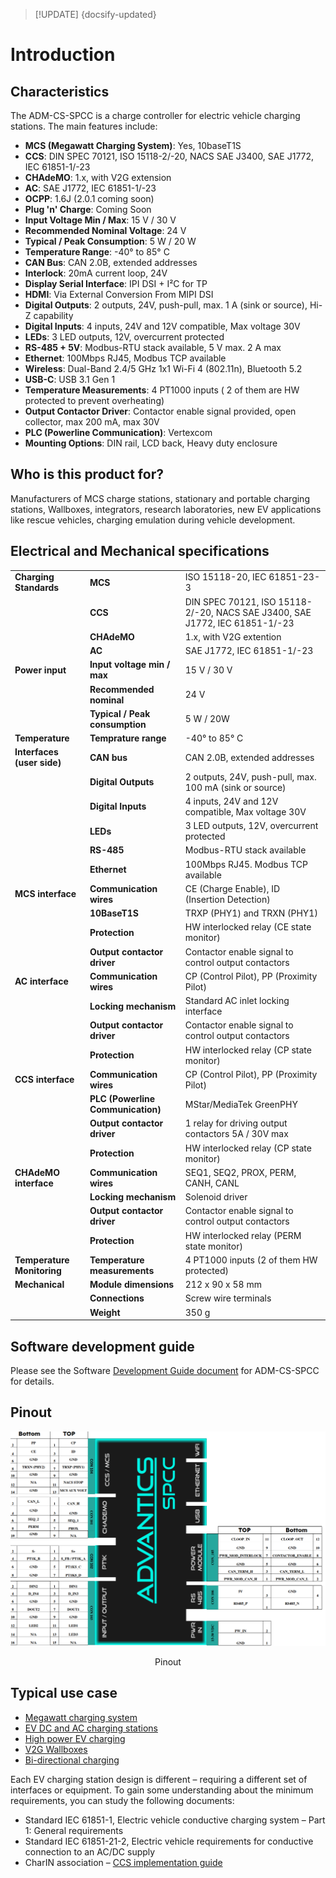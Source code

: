 > [!UPDATE] {docsify-updated}
# Introduction

## Characteristics

The ADM-CS-SPCC is a charge controller for electric vehicle charging stations. The main features include:

- **MCS (Megawatt Charging System)**: Yes, 10baseT1S
- **CCS**: DIN SPEC 70121, ISO 15118-2/-20, NACS SAE J3400, SAE J1772, IEC 61851-1/-23
- **CHAdeMO**: 1.x, with V2G extension
- **AC**: SAE J1772, IEC 61851-1/-23
- **OCPP**: 1.6J (2.0.1 coming soon)
- **Plug 'n' Charge**: Coming Soon
- **Input Voltage Min / Max**: 15 V / 30 V
- **Recommended Nominal Voltage**: 24 V
- **Typical / Peak Consumption**: 5 W / 20 W
- **Temperature Range**: -40° to 85° C
- **CAN Bus**: CAN 2.0B, extended addresses
- **Interlock**: 20mA current loop, 24V
- **Display Serial Interface**: IPI DSI + I²C for TP
- **HDMI**: Via External Conversion From MIPI DSI
- **Digital Outputs**: 2 outputs, 24V, push-pull, max. 1 A (sink or source), Hi-Z capability
- **Digital Inputs**: 4 inputs, 24V and 12V compatible, Max voltage 30V
- **LEDs**: 3 LED outputs, 12V, overcurrent protected
- **RS-485 + 5V**: Modbus-RTU stack available, 5 V max. 2 A max
- **Ethernet**: 100Mbps RJ45, Modbus TCP available
- **Wireless**: Dual-Band 2.4/5 GHz 1x1 Wi-Fi 4 (802.11n), Bluetooth 5.2
- **USB-C**: USB 3.1 Gen 1
- **Temperature Measurements**: 4 PT1000 inputs ( 2 of them are HW protected to prevent overheating)
- **Output Contactor Driver**: Contactor enable signal provided, open collector, max 200 mA, max 30V
- **PLC (Powerline Communication)**: Vertexcom
- **Mounting Options**: DIN rail, LCD back, Heavy duty enclosure



## Who is this product for?

Manufacturers of MCS charge stations, stationary and portable charging stations, Wallboxes, integrators, research laboratories, new EV applications like rescue vehicles, charging emulation during vehicle development.

## Electrical and Mechanical specifications


|       |                                            |                         |
|-----------------------------|-------------------------------------------------|----------------------------------------------------|
| **Charging Standards**      | **MCS**                                          | ISO 15118-20, IEC 61851-23-3                      |
|                             | **CCS**                                          | DIN SPEC 70121, ISO 15118-2/-20, NACS SAE J3400, SAE J1772, IEC 61851-1/-23|
|                             | **CHAdeMO**                                      | 1.x, with V2G extention                           |
|                             | **AC**                                           | SAE J1772, IEC 61851-1/-23                        |
| **Power input**             | **Input voltage min / max**                      | 15 V / 30 V                                       |
|                             | **Recommended nominal**                          | 24 V                                              |
|                             | **Typical / Peak consumption**                   | 5 W / 20W                                         |
| **Temperature**             | **Temprature range**                             | -40° to 85° C                                     |
| **Interfaces (user side)**  | **CAN bus**                                      | CAN 2.0B, extended addresses                      |
|                             | **Digital Outputs**                              | 2 outputs, 24V, push-pull, max. 100 mA (sink or source)|
|                             | **Digital Inputs**                               | 4 inputs, 24V and 12V compatible, Max voltage 30V |
|                             | **LEDs**                                         | 3 LED outputs, 12V, overcurrent protected         |
|                             | **RS-485**                                       | Modbus-RTU stack available                        |
|                             | **Ethernet**                                     | 100Mbps RJ45. Modbus TCP available                |
| **MCS interface**           | **Communication wires**                          | CE (Charge Enable), ID (Insertion Detection)      |
|                             | **10BaseT1S**                                    | TRXP (PHY1) and TRXN (PHY1)                       |
|                             | **Protection**                                   | HW interlocked relay (CE state monitor)           |
|                             | **Output contactor driver**                      | Contactor enable signal to control output contactors |
| **AC interface**            | **Communication wires**                          | CP (Control Pilot), PP (Proximity Pilot)          |
|                             | **Locking mechanism**                            | Standard AC inlet locking interface               |
|                             | **Output contactor driver**                      | Contactor enable signal to control output contactors |
|                             | **Protection**                                   | HW interlocked relay (CP state monitor)           |
| **CCS interface**           | **Communication wires**                          | CP (Control Pilot), PP (Proximity Pilot)          |
|                             | **PLC (Powerline Communication)**                | MStar/MediaTek GreenPHY                           |
|                             | **Output contactor driver**                      | 1 relay for driving output contactors 5A / 30V max|
|                             | **Protection**                                   | HW interlocked relay (CP state monitor)           |
| **CHAdeMO interface**       | **Communication wires**                          | SEQ1, SEQ2, PROX, PERM, CANH, CANL                |
|                             | **Locking mechanism**                            | Solenoid driver                                   |
|                             | **Output contactor driver**                      | Contactor enable signal to control output contactors |
|                             | **Protection**                                   | HW interlocked relay (PERM state monitor)         |
| **Temperature Monitoring**  | **Temperature measurements**                     | 4 PT1000 inputs (2 of them HW protected)                            |
| **Mechanical**              | **Module dimensions**                            | 212 x 90 x 58 mm                                  |
|                             | **Connections**                                  | Screw wire terminals                              |
|                             | **Weight**                                       | 350 g                                             |

## Software development guide

Please see the Software [Development Guide document](charge-controllers/sys3_user/README.md) for ADM-CS-SPCC for details.

## Pinout

![Pinout](images/SPCC_pinout3.png "Pinout")
</div>
<figcaption style="text-align: center">Pinout</figcaption>

## Typical use case

- [Megawatt charging system](https://advantics.fr/applications/ev-charging/mw-charging-system/)
- [EV DC and AC charging stations](https://advantics.fr/applications/ev-charging/charge-station-controller/)
- [High power EV charging](https://advantics.fr/applications/ev-charging/high-power-ev-charging/)
- [V2G Wallboxes](https://advantics.fr/applications/ev-charging/v2g-wallboxes/)
- [Bi-directional charging](https://advantics.fr/applications/ev-charging/bidirectional-charging/)

Each EV charging station design is different – requiring a different set of interfaces or equipment. To gain some understanding about the minimum requirements, you can study the following documents:
- Standard IEC 61851-1, Electric vehicle conductive charging system – Part 1: General requirements
- Standard IEC 61851-21-2, Electric vehicle requirements for conductive connection to an AC/DC supply
- CharIN association – [CCS implementation guide](https://www.charinev.org/ccs-at-a-glance/ccs-implementation-guideline/)
